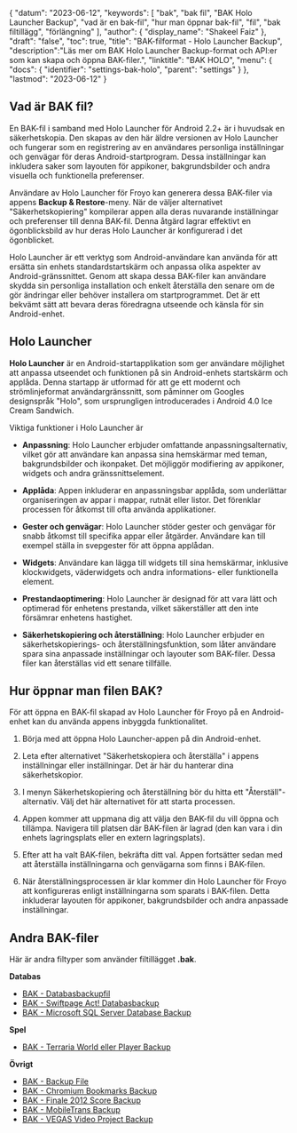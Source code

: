 {
"datum": "2023-06-12",
  "keywords": [
"bak",
"bak fil",
"BAK Holo Launcher Backup",
"vad är en bak-fil",
"hur man öppnar bak-fil",
"fil",
"bak filtillägg",
"förlängning"
],
  "author": {
"display_name": "Shakeel Faiz"
},
"draft": "false",
"toc": true,
"title": "BAK-filformat - Holo Launcher Backup",
  "description":"Läs mer om BAK Holo Launcher Backup-format och API:er som kan skapa och öppna BAK-filer.",
  "linktitle": "BAK HOLO",
  "menu": {
    "docs": {
      "identifier": "settings-bak-holo",
      "parent": "settings"
}
},
"lastmod": "2023-06-12"
}

## Vad är BAK fil?

En BAK-fil i samband med Holo Launcher för Android 2.2+ är i huvudsak en säkerhetskopia. Den skapas av den här äldre versionen av Holo Launcher och fungerar som en registrering av en användares personliga inställningar och genvägar för deras Android-startprogram. Dessa inställningar kan inkludera saker som layouten för appikoner, bakgrundsbilder och andra visuella och funktionella preferenser.

Användare av Holo Launcher för Froyo kan generera dessa BAK-filer via appens **Backup & Restore**-meny. När de väljer alternativet "Säkerhetskopiering" kompilerar appen alla deras nuvarande inställningar och preferenser till denna BAK-fil. Denna åtgärd lagrar effektivt en ögonblicksbild av hur deras Holo Launcher är konfigurerad i det ögonblicket.

Holo Launcher är ett verktyg som Android-användare kan använda för att ersätta sin enhets standardstartskärm och anpassa olika aspekter av Android-gränssnittet. Genom att skapa dessa BAK-filer kan användare skydda sin personliga installation och enkelt återställa den senare om de gör ändringar eller behöver installera om startprogrammet. Det är ett bekvämt sätt att bevara deras föredragna utseende och känsla för sin Android-enhet.

## Holo Launcher

**Holo Launcher** är en Android-startapplikation som ger användare möjlighet att anpassa utseendet och funktionen på sin Android-enhets startskärm och applåda. Denna startapp är utformad för att ge ett modernt och strömlinjeformat användargränssnitt, som påminner om Googles designspråk "Holo", som ursprungligen introducerades i Android 4.0 Ice Cream Sandwich.

Viktiga funktioner i Holo Launcher är

- **Anpassning**: Holo Launcher erbjuder omfattande anpassningsalternativ, vilket gör att användare kan anpassa sina hemskärmar med teman, bakgrundsbilder och ikonpaket. Det möjliggör modifiering av appikoner, widgets och andra gränssnittselement.

- **Applåda**: Appen inkluderar en anpassningsbar applåda, som underlättar organiseringen av appar i mappar, rutnät eller listor. Det förenklar processen för åtkomst till ofta använda applikationer.

- **Gester och genvägar**: Holo Launcher stöder gester och genvägar för snabb åtkomst till specifika appar eller åtgärder. Användare kan till exempel ställa in svepgester för att öppna applådan.

- **Widgets**: Användare kan lägga till widgets till sina hemskärmar, inklusive klockwidgets, väderwidgets och andra informations- eller funktionella element.

- **Prestandaoptimering**: Holo Launcher är designad för att vara lätt och optimerad för enhetens prestanda, vilket säkerställer att den inte försämrar enhetens hastighet.

- **Säkerhetskopiering och återställning**: Holo Launcher erbjuder en säkerhetskopierings- och återställningsfunktion, som låter användare spara sina anpassade inställningar och layouter som BAK-filer. Dessa filer kan återställas vid ett senare tillfälle.

## Hur öppnar man filen BAK?

För att öppna en BAK-fil skapad av Holo Launcher för Froyo på en Android-enhet kan du använda appens inbyggda funktionalitet.

1. Börja med att öppna Holo Launcher-appen på din Android-enhet.

2. Leta efter alternativet "Säkerhetskopiera och återställa" i appens inställningar eller inställningar. Det är här du hanterar dina säkerhetskopior.

3. I menyn Säkerhetskopiering och återställning bör du hitta ett "Återställ"-alternativ. Välj det här alternativet för att starta processen.

4. Appen kommer att uppmana dig att välja den BAK-fil du vill öppna och tillämpa. Navigera till platsen där BAK-filen är lagrad (den kan vara i din enhets lagringsplats eller en extern lagringsplats).

5. Efter att ha valt BAK-filen, bekräfta ditt val. Appen fortsätter sedan med att återställa inställningarna och genvägarna som finns i BAK-filen.

6. När återställningsprocessen är klar kommer din Holo Launcher för Froyo att konfigureras enligt inställningarna som sparats i BAK-filen. Detta inkluderar layouten för appikoner, bakgrundsbilder och andra anpassade inställningar.

## Andra BAK-filer

Här är andra filtyper som använder filtillägget **.bak**.

**Databas**
- [BAK - Databasbackupfil](/sv/database/bak/)
- [BAK - Swiftpage Act! Databasbackup](/sv/database/bak-act/)
- [BAK - Microsoft SQL Server Database Backup](/sv/database/bak-sqlserver/)

**Spel**
- [BAK - Terraria World eller Player Backup](/sv/game/bak-terraria/)

**Övrigt**
- [BAK - Backup File](/sv/misc/bak-backup/)
- [BAK - Chromium Bookmarks Backup](/sv/misc/bak-chromium/)
- [BAK - Finale 2012 Score Backup](/sv/misc/bak-finale/)
- [BAK - MobileTrans Backup](/sv/misc/bak-mobiletrans/)
- [BAK - VEGAS Video Project Backup](/sv/misc/bak-vegas/)

